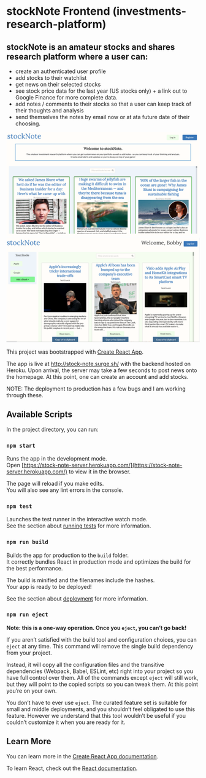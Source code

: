 # stockNote Frontend (investments-research-platform)

## stockNote is an amateur stocks and shares research platform where a user can:

- create an authenticated user profile
- add stocks to their watchlist
- get news on their selected stocks
- see stock price data for the last year (US stocks only) + a link out to Google Finance for more complete data. 
- add notes / comments to their stocks so that a user can keep track of their thoughts and analysis
- send themselves the notes by email now or at ata future date of their choosing.


![Alt text](images/homePage.png)![Alt text](images/mainProfile.png) 



This project was bootstrapped with [Create React App](https://github.com/facebook/create-react-app).


The app is live at http://stock-note.surge.sh/ with the backend hosted on Heroku. Upon arrival, the server may take a few seconds to post news onto the homepage. At this point, one can create an account and add stocks.

NOTE: The deployment to production has a few bugs and I am working through these.

## Available Scripts

In the project directory, you can run:

### `npm start`

Runs the app in the development mode.<br>
Open [https://stock-note-server.herokuapp.com/](https://stock-note-server.herokuapp.com/) to view it in the browser.

<!-- Open [http://localhost:3000](http://localhost:3000) to view it in the browser. -->

The page will reload if you make edits.<br>
You will also see any lint errors in the console.

### `npm test`

Launches the test runner in the interactive watch mode.<br>
See the section about [running tests](https://facebook.github.io/create-react-app/docs/running-tests) for more information.

### `npm run build`

Builds the app for production to the `build` folder.<br>
It correctly bundles React in production mode and optimizes the build for the best performance.

The build is minified and the filenames include the hashes.<br>
Your app is ready to be deployed!

See the section about [deployment](https://facebook.github.io/create-react-app/docs/deployment) for more information.

### `npm run eject`

**Note: this is a one-way operation. Once you `eject`, you can’t go back!**

If you aren’t satisfied with the build tool and configuration choices, you can `eject` at any time. This command will remove the single build dependency from your project.

Instead, it will copy all the configuration files and the transitive dependencies (Webpack, Babel, ESLint, etc) right into your project so you have full control over them. All of the commands except `eject` will still work, but they will point to the copied scripts so you can tweak them. At this point you’re on your own.

You don’t have to ever use `eject`. The curated feature set is suitable for small and middle deployments, and you shouldn’t feel obligated to use this feature. However we understand that this tool wouldn’t be useful if you couldn’t customize it when you are ready for it.

## Learn More

You can learn more in the [Create React App documentation](https://facebook.github.io/create-react-app/docs/getting-started).

To learn React, check out the [React documentation](https://reactjs.org/).
